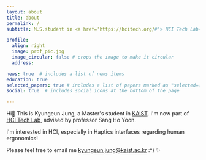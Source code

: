 ```yaml
---
layout: about
title: about
permalink: /
subtitle: M.S.student in <a href='https://hcitech.org/#'> HCI Tech Lab</a> at KAIST.

profile:
  align: right
  image: prof_pic.jpg
  image_circular: false # crops the image to make it circular
  address:

news: true  # includes a list of news items
education: true
selected_papers: true # includes a list of papers marked as "selected={true}"
social: true  # includes social icons at the bottom of the page

---
```

Hi:raised_hands: This is Kyungeun Jung, a Master's student in [KAIST](https://www.kaist.ac.kr).
I'm now part of [HCI Tech Lab](https://hcitech.org/#), advised by professor Sang Ho Yoon.

I'm interested in HCI, especially in Haptics interfaces regarding human ergonomics!

Please feel free to email me <a href="mailto:﻿ kyungeun.jung@kaist.ac.kr">kyungeun.jung@kaist.ac.kr</a> :^) :sparkles:


<!-- Write your biography here. Tell the world about yourself. Link to your favorite [subreddit](http://reddit.com). You can put a picture in, too. The code is already in, just name your picture `prof_pic.jpg` and put it in the `img/` folder.

Put your address / P.O. box / other info right below your picture. You can also disable any of these elements by editing `profile` property of the YAML header of your `_pages/about.md`. Edit `_bibliography/papers.bib` and Jekyll will render your [publications page](/al-folio/publications/) automatically.

Link to your social media connections, too. This theme is set up to use [Font Awesome icons](http://fortawesome.github.io/Font-Awesome/) and [Academicons](https://jpswalsh.github.io/academicons/), like the ones below. Add your Facebook, Twitter, LinkedIn, Google Scholar, or just disable all of them. -->
